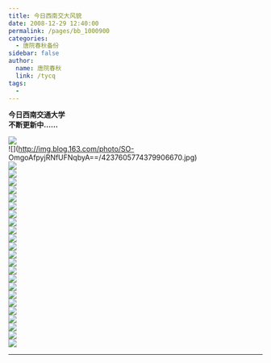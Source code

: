 ```yaml
---
title: 今日西南交大风貌
date: 2008-12-29 12:40:00
permalink: /pages/bb_1000900
categories: 
  - 唐院春秋备份
sidebar: false
author: 
  name: 唐院春秋
  link: /tycq
tags: 
  - 
---
```


**今日西南交通大学  
不断更新中……**

  
![](http://img.blog.163.com/photo/XOhepNp90vbuqdvIlBbOZA==/3704773643466513854.jpg)  
![](http://img.blog.163.com/photo/SO-
OmgoAfpyjRNfUFNqbyA==/4237605774379906670.jpg)  
![](http://img.blog.163.com/photo/r8dYPIuVGx83Xd14Iy0YWA==/4785356079058115186.jpg)  
![](http://img.blog.163.com/photo/xeffHykwchh_u62Dw4PiYA==/1480839852475923655.jpg)  
![](http://img.blog.163.com/photo/7h91PbdevmaF4elJ7u9Kbg==/2576340461833639821.jpg)  
![](http://img.blog.163.com/photo/V6F0_Ji0-O0aDXLsVQLAbg==/5392216128846810346.jpg)  
![](http://img.blog.163.com/photo/9_a1F5-LHu_WguEj1Hx8OQ==/5392216128846810359.jpg)  
![](http://img.blog.163.com/photo/RAWzYiY4Ix1Fsh23Kh784A==/4237605774379906642.jpg)  
![](http://img.blog.163.com/photo/NSnGfFxAsq37YAzq3tlriQ==/878201927338247485.jpg)  
![](http://img.blog.163.com/photo/3CjdVGUtcFwJJZAbmboGRA==/2857252488591015299.jpg)  
![](http://img.blog.163.com/photo/8_qh2265PbSJyTLtlr_owg==/633600172576852221.jpg)  
![](http://img.blog.163.com/photo/Kht5KdkljffSjKD5qRmMhQ==/5360972406431978916.jpg)  
![](http://img.blog.163.com/photo/vMZb0YnGdHv8u84tj6Wxcw==/5360972406431978906.jpg)  
![](http://img.blog.163.com/photo/yVqp69rdviPaUkrSkZFUEQ==/5360972406431978885.jpg)  
![](http://img.blog.163.com/photo/YJ3rX2DK9OYkE7L5VOspCg==/5360972406431978920.jpg)  
![](http://img.blog.163.com/photo/LFW6A0a8nFivIMEqO6oRNg==/2576340461833639825.jpg)  
![](http://img.blog.163.com/photo/bLkYRFD6_TODfXa_zhv1dg==/327073922938905998.jpg)  
![](http://img.blog.163.com/photo/JNze1exjrehSXRfOV0aBcg==/2827697616036305705.jpg)  
![](http://img.blog.163.com/photo/ZktHgISZoIzL9GzblQ7NhQ==/2827697616036305718.jpg)  
![](http://img.blog.163.com/photo/FDOGnecwZ0WkRvZpUfekxQ==/919015798961467400.jpg)  
![](http://img.blog.163.com/photo/dzO7DR4Ye3YMtWTKBevDaA==/3742491290345447607.jpg)  
![](http://img.blog.163.com/photo/mEXF11qbknpL5WTMfx2BjQ==/1982709735951046920.jpg)  
![](http://img.blog.163.com/photo/PFKP-M0NpFDP5h4VoCsO7g==/919015798961467420.jpg)  
![](http://img.blog.163.com/photo/v8OyDC9RI82aPuh95sMIYQ==/2576340461833639826.jpg)  
![](http://img.blog.163.com/photo/ArNkIk-v52toJn84y8vleA==/4237605774379906658.jpg)  
  
  
  
---